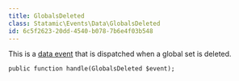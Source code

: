 ```yaml
---
title: GlobalsDeleted
class: Statamic\Events\Data\GlobalsDeleted
id: 6c5f2623-20dd-4540-b078-7b6e4f03b548
---
```

This is a [data event](/addons/events/#data-events) that is dispatched when a global set is deleted.

```
public function handle(GlobalsDeleted $event);
```
